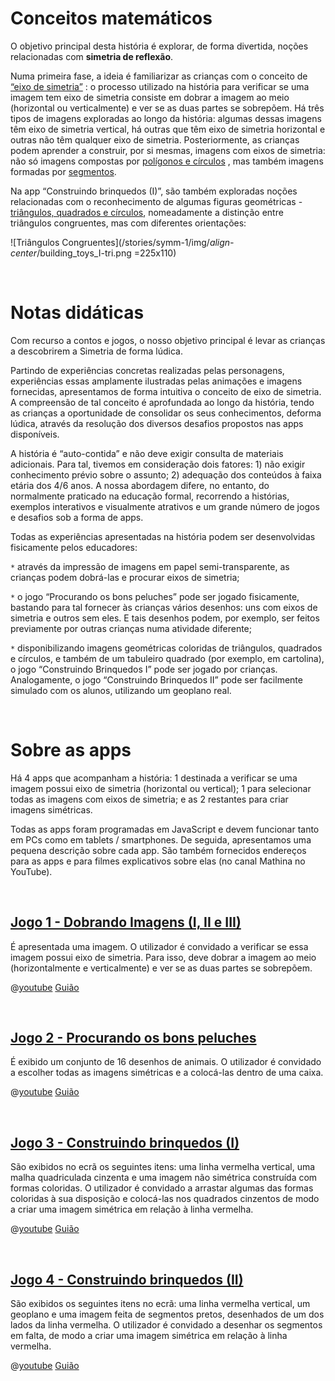 # Conceitos matemáticos

O objetivo principal desta história é explorar, de forma divertida, noções relacionadas com **simetria de reflexão**.

Numa primeira fase, a ideia é familiarizar as crianças com o conceito de
[“eixo de simetria”](https://mathina-hub.netlify.app/story/mathina-wins-a-lot-of-new-toys/?actionLink=tg1)
: o processo utilizado na história para verificar se uma imagem tem eixo de simetria consiste em dobrar a imagem ao meio (horizontal ou verticalmente) e ver se as duas partes se sobrepõem. Há três tipos de imagens exploradas ao longo da história: algumas dessas imagens têm eixo de simetria vertical, há outras que têm eixo de simetria horizontal e outras não têm qualquer eixo de simetria.
Posteriormente, as crianças podem aprender a construir, por si mesmas, imagens com eixos de simetria: não só imagens compostas por 
[polígonos e círculos](https://mathina-hub.netlify.app/pt/story/mathina-wins-a-lot-of-new-toys/?actionLink=tg2)
, mas também imagens formadas por 
[segmentos](https://mathina-hub.netlify.app/pt/story/mathina-wins-a-lot-of-new-toys/?actionLink=tg3).

Na app “Construindo brinquedos (I)”, são também exploradas noções relacionadas com o reconhecimento de algumas figuras geométricas - 
[triângulos, quadrados e círculos](https://mathina-hub.netlify.app/pt/story/mathina-wins-a-lot-of-new-toys/?actionLink=tg4), nomeadamente a distinção entre triângulos congruentes, mas com diferentes orientações:

![Triângulos Congruentes](/stories/symm-1/img/_align-center_/building_toys_I-tri.png =225x110)

&nbsp;

# Notas didáticas

Com recurso a contos e jogos, o nosso objetivo principal é levar as crianças a descobrirem a Simetria de forma lúdica.

Partindo de experiências concretas realizadas pelas personagens, experiências essas amplamente ilustradas pelas animações e imagens fornecidas, apresentamos de forma intuitiva o conceito de eixo de simetria. A compreensão de tal conceito é aprofundada ao longo da história, tendo as crianças a oportunidade de consolidar os seus conhecimentos, deforma lúdica, através da resolução dos diversos desafios propostos nas apps disponíveis.

A história é “auto-contida” e não deve exigir consulta de materiais adicionais. Para tal, tivemos em consideração dois fatores: 1) não exigir conhecimento prévio sobre o assunto; 2) adequação dos conteúdos à faixa etária dos 4/6 anos. A nossa abordagem difere, no entanto, do normalmente praticado na educação formal, recorrendo a histórias, exemplos interativos e visualmente atrativos e um grande número de jogos e desafios sob a forma de apps.

Todas as experiências apresentadas na história podem ser desenvolvidas fisicamente pelos educadores:

`*`  através da impressão de imagens em papel semi-transparente, as crianças podem dobrá-las e procurar eixos de simetria;

`*`  o jogo “Procurando os bons peluches” pode ser jogado fisicamente, bastando para tal fornecer às crianças vários desenhos: uns com eixos de simetria e outros sem eles. E tais desenhos podem, por exemplo, ser feitos previamente por outras crianças numa atividade diferente;

`*`  disponibilizando imagens geométricas coloridas de triângulos, quadrados e círculos, e também de um tabuleiro quadrado (por exemplo, em cartolina), o jogo “Construindo Brinquedos I” pode ser jogado por crianças. Analogamente, o jogo “Construindo Brinquedos II” pode ser facilmente simulado com os alunos, utilizando um geoplano real.

&nbsp;

# Sobre as apps

Há 4 apps que acompanham a história: 1 destinada a verificar se uma imagem possui eixo de simetria (horizontal ou vertical); 1 para selecionar todas as imagens com eixos de simetria; e as 2 restantes para criar imagens simétricas.

Todas as apps foram programadas em JavaScript e devem funcionar tanto em PCs como em tablets / smartphones. De seguida, apresentamos uma pequena descrição sobre cada app. São também fornecidos endereços para as apps e para filmes explicativos sobre elas (no canal Mathina no YouTube).

&nbsp;

## [Jogo 1 - Dobrando Imagens (I, II e III)](https://mathina-hub.netlify.app/pt/story/mathina-wins-a-lot-of-new-toys/?actionLink=tg5)

É apresentada uma imagem. O utilizador é convidado a verificar se essa imagem possui eixo de simetria. Para isso, deve dobrar a imagem ao meio (horizontalmente e verticalmente) e ver se as duas partes se sobrepõem.


@[youtube](N9Z31NrSNic?_align-center_)
[Guião](/stories/symm-1/transcripts/Script1-pt.pdf)

&nbsp;

## [Jogo 2 -  Procurando os bons peluches](https://mathina-hub.netlify.app/pt/story/mathina-wins-a-lot-of-new-toys/?actionLink=tg6)

É exibido um conjunto de 16 desenhos de animais. O utilizador é convidado a escolher todas as imagens simétricas e a colocá-las dentro de uma caixa.

@[youtube](9TVHgkmHE4w?_align-center_)
[Guião](/stories/symm-1/transcripts/Script1-pt.pdf)

&nbsp;

## [Jogo 3 -  Construindo brinquedos (I)](https://mathina-hub.netlify.app/pt/story/mathina-wins-a-lot-of-new-toys/?actionLink=tg7)

São exibidos no ecrã os seguintes itens: uma linha vermelha vertical, uma malha quadriculada cinzenta e uma imagem não simétrica construída com formas coloridas. O utilizador é convidado a arrastar algumas das formas coloridas à sua disposição e colocá-las nos quadrados cinzentos de modo a criar uma imagem simétrica em relação à linha vermelha.

@[youtube](MjvHyj8jEIg?_align-center_)
[Guião](/stories/symm-1/transcripts/Script1-pt.pdf)

&nbsp;

## [Jogo 4 -  Construindo brinquedos (II)](https://mathina-hub.netlify.app/pt/story/mathina-wins-a-lot-of-new-toys/?actionLink=tg8)

São exibidos os seguintes itens no ecrã: uma linha vermelha vertical, um geoplano e uma imagem feita de segmentos pretos, desenhados de um dos lados da linha vermelha. O utilizador é convidado a desenhar os segmentos em falta, de modo a criar uma imagem simétrica em relação à linha vermelha.

@[youtube](5R5N0SJ59lQ?_align-center_)
[Guião](/stories/symm-1/transcripts/Script1-pt.pdf)
